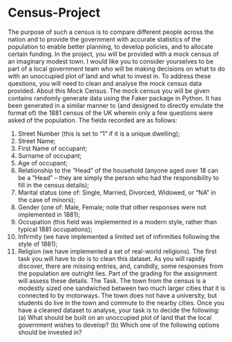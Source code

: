 # Census-Project
The purpose of such a census is to compare different people across the nation and to
provide the government with accurate statistics of the population to enable better planning, to develop policies,
and to allocate certain funding.
In the project, you will be provided with a mock census of an imaginary modest town. I would like you to
consider yourselves to be part of a local government team who will be making decisions on what to do with an
unoccupied plot of land and what to invest in. To address these questions, you will need to clean and analyse the
mock census data provided.
About this Mock Census.
The mock census you will be given contains randomly generate data using the Faker package in Python. It has
been generated in a similar manner to (and designed to directly emulate the format of) the 1881 census of the
UK wherein only a few questions were asked of the population. The fields recorded are as follows:
1. Street Number (this is set to “1” if it is a unique dwelling);
2. Street Name;
3. First Name of occupant;
4. Surname of occupant;
5. Age of occupant;
6. Relationship to the “Head” of the household (anyone aged over 18 can be a “Head” – they are simply
the person who had the responsibility to fill in the census details);
7. Marital status (one of: Single, Married, Divorced, Widowed, or “NA” in the case of minors);
8. Gender (one of: Male, Female; note that other responses were not implemented in 1881);
9. Occupation (this field was implemented in a modern style, rather than typical 1881 occupations);
10. Infirmity (we have implemented a limited set of infirmities following the style of 1881);
11. Religion (we have implemented a set of real-world religions).
The first task you will have to do is to clean this dataset. As you will rapidly discover, there are missing entries,
and, candidly, some responses from the population are outright lies. Part of the grading for the assignment will
assess these details.
The Task. The town from the census is a modestly sized one sandwiched between two much larger cities that it
is connected to by motorways. The town does not have a university, but students do live in the town and
commute to the nearby cities. Once you have a cleaned dataset to analyse, your task is to decide the following:
(a) What should be built on an unoccupied plot of land that the local government wishes to
develop?
(b) Which one of the following options should be invested in?
